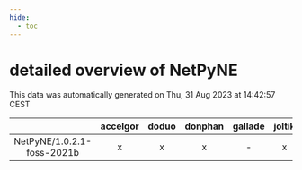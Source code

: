 ```yaml
---
hide:
  - toc
---
```


detailed overview of NetPyNE
============================


This data was automatically generated on Thu, 31 Aug 2023 at 14:42:57 CEST  

| |accelgor|doduo|donphan|gallade|joltik|skitty|swalot|victini|
| :---: | :---: | :---: | :---: | :---: | :---: | :---: | :---: | :---: |
|NetPyNE/1.0.2.1-foss-2021b|x|x|x|-|x|x|x|x|
